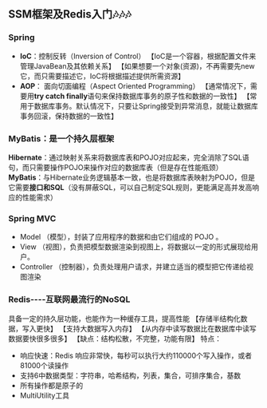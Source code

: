 
## SSM框架及Redis入门🎶🎶🎶

### Spring

 - **IoC**：控制反转（Inversion of Control）
 【IoC是一个容器，根据配置文件来管理JavaBean及其依赖关系】
 【如果想要一个对象(资源)，不再需要先new它，而只需要描述它，IoC将根据描述提供所需资源】
 - **AOP**： 面向切面编程（Aspect Oriented Programming）
 【通常情况下，需要用**try catch finally**语句来保持数据库事务的原子性和数据的一致性】
 【常用于数据库事务。默认情况下，只要让Spring接受到异常消息，就能让数据库事务回滚，保持数据的一致性】


### MyBatis：是一个持久层框架
**Hibernate**：通过映射关系来将数据库表和POJO对应起来，完全消除了SQL语句，而只需要操作POJO来操作对应的数据库表（但是存在性能瓶颈）
**MyBatis**：与Hibernate业务逻辑基本一致，也是将数据库表映射为POJO，但是它需要**接口和SQL**（没有屏蔽SQL，可以自己制定SQL规则，更能满足高并发高响应的性能需求）


### Spring MVC

 - Model （模型），封装了应用程序的数据和由它们组成的 POJO 。  
 - View （视图），负责把模型数据渲染到视图上，将数据以一定的形式展现给用户。  
 - Controller （控制器），负责处理用户请求，并建立适当的模型把它传递给视图渲染


### Redis----互联网最流行的NoSQL
具备一定的持久层功能，也能作为一种缓存工具，提高性能
【存储半结构化数据，写入更快】
【支持大数据写入内存】
【从内存中读写数据比在数据库中读写数据要快很多很多】
【缺点：结构松散，不完整，功能有限】
特点：

 - 响应快速：Redis 响应非常快，每秒可以执行大约110000个写入操作，或者81000个读操作
 - 支持6中数据类型：字符串，哈希结构，列表，集合，可排序集合，基数
 - 所有操作都是原子的
 - MultiUtility工具

<!--stackedit_data:
eyJoaXN0b3J5IjpbLTIwMTg3MDk4OTIsNzI1NzMyNTc0LDExNj
cyMjY1MzMsOTg2MzIwMTU3LDUxNDk4ODUwMSwxNTc2MDc4NDQ1
LDMwMjk0MDY2M119
-->